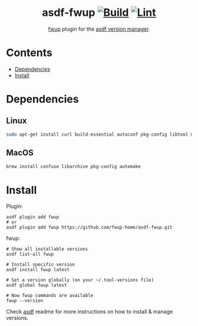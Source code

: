 <div align="center">

# asdf-fwup [![Build](https://github.com/bjyoungblood/asdf-fwup/actions/workflows/build.yml/badge.svg)](https://github.com/bjyoungblood/asdf-fwup/actions/workflows/build.yml) [![Lint](https://github.com/bjyoungblood/asdf-fwup/actions/workflows/lint.yml/badge.svg)](https://github.com/bjyoungblood/asdf-fwup/actions/workflows/lint.yml)

[fwup](https://github.com/fwup-home/fwup) plugin for the [asdf version manager](https://asdf-vm.com).

</div>

# Contents

- [Dependencies](#dependencies)
- [Install](#install)

# Dependencies

## Linux

```bash
sudo apt-get install curl build-essential autoconf pkg-config libtool mtools unzip zip help2man libconfuse-dev libarchive-dev xdelta3 dosfstools
```

## MacOS

```bash
brew install confuse libarchive pkg-config automake
```

# Install

Plugin:

```shell
asdf plugin add fwup
# or
asdf plugin add fwup https://github.com/fwup-home/asdf-fwup.git
```

fwup:

```shell
# Show all installable versions
asdf list-all fwup

# Install specific version
asdf install fwup latest

# Set a version globally (on your ~/.tool-versions file)
asdf global fwup latest

# Now fwup commands are available
fwup --version
```

Check [asdf](https://github.com/asdf-vm/asdf) readme for more instructions on how to
install & manage versions.
